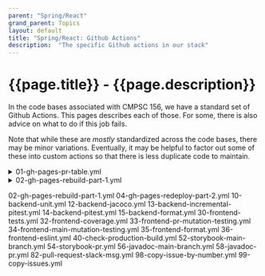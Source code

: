 ```yaml
---
parent: "Spring/React"
grand_parent: Topics
layout: default
title: "Spring/React: Github Actions"
description:  "The specific Github actions in our stack"
---
```


# {{page.title}} - {{page.description}}

In the code bases associated with CMPSC 156, we have a standard set of Github Actions.  This pages describes each of those.  For some, there
is also advice on what to do if this job fails.

Note that while these are *mostly* standardized across the code bases, there may be minor variations.  Eventually, it may be
helpful to factor out some of these into custom actions so that there is less duplicate code to maintain.

<details markdown="1">
<summary markdown="1">
01-gh-pages-pr-table.yml
</summary>
TODO
</details>

<details markdown="1">
<summary markdown="1">
02-gh-pages-rebuild-part-1.yml
</summary>
TODO
</details>

02-gh-pages-rebuild-part-1.yml
04-gh-pages-redeploy-part-2.yml
10-backend-unit.yml
12-backend-jacoco.yml
13-backend-incremental-pitest.yml
14-backend-pitest.yml
15-backend-format.yml
30-frontend-tests.yml
32-frontend-coverage.yml
33-frontend-pr-mutation-testing.yml
34-frontend-main-mutation-testing.yml
35-frontend-format.yml
36-frontend-eslint.yml
40-check-production-build.yml
52-storybook-main-branch.yml
54-storybook-pr.yml
56-javadoc-main-branch.yml
58-javadoc-pr.yml
82-pull-request-slack-msg.yml
98-copy-issue-by-number.yml
99-copy-issues.yml

</details>

